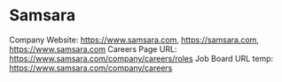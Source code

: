 # Samsara

Company Website: https://www.samsara.com, https://samsara.com, https://www.samsara.com
Careers Page URL: https://www.samsara.com/company/careers/roles
Job Board URL temp: https://www.samsara.com/company/careers